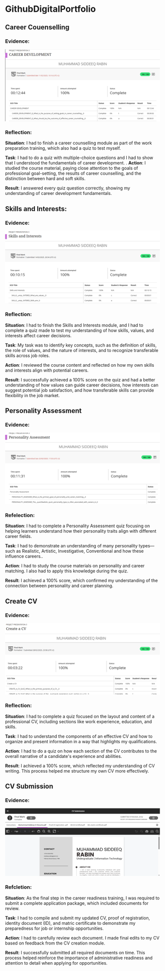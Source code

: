 # GithubDigitalPortfolio

## Career Couenselling
### Evidence:
![alt text](./CareerDevelopment.png)

### Reflection:
**Situation**: I had to finish a career counselling module as part of the work preparation training, which also had a quiz to test myself.

**Task**: I had to do a quiz with multiple-choice questions and I had to show that I understood the fundamentals of career development.
.
**Action**: I studied the course material, paying close attention to the goals of professional goal-setting, the results of career counselling, and the distinction between hard and soft skills. 

**Result**: I answered every quiz question correctly, showing my understanding of career development fundamentals. 


## Skills and Interests:
### Evidence:
![alt text](./SkillsAndInterests.png)

### Reflection:
**Situation**: I had to finish the Skills and Interests module, and I had to complete a quiz made to test my understanding of how skills, values, and interests affect career decisions.

**Task**: My task was to identify key concepts, such as the definition of skills, the role of values, and the nature of interests, and to recognize transferable skills across job roles.

**Action**: I reviewed the course content and reflected on how my own skills and interests align with potential careers.

**Result**: I successfully achieved a 100% score on the quiz and had a better understanding of how values can guide career decisions, how interests can suggest potential job satisfaction, and how transferable skills can provide flexibility in the job market. 


## Personality Assessment
### Evidence:
![alt text](./PersonalityAssessment.png)

### Refelection:
**Situation**: I had to complete a Personality Assessment quiz focusing on helping learners understand how their personality traits align with different career fields.

**Task**: I had to demonstrate an understanding of many personality types—such as Realistic, Artistic, Investigative, Conventional and how these influence careers..

**Action**: I had to study the course materials on personality and career matching. I also had to apply this knowledge during the quiz.

**Result**: I achieved a 100% score, which confirmed my understanding of the connection between personality and career planning. 


## Create CV
### Evidence:
![alt text](./CreateaCV.png)

### Reflection:
**Situation**: I had to complete a quiz focused on the layout and content of a professional CV, including sections like work experience, education, and skills.

**Task**: I had to understand the components of an effective CV and how to organize and present information in a way that highlights my qualifications.

**Action**: I had to do a quiz on how each section of the CV contributes to the overall narrative of a candidate's experience and abilities.

**Result**: I achieved a 100% score, which reflected my understanding of CV writing. This process helped me structure my own CV more effectively.


## CV Submission
### Evidence:
![alt text](./CVsubmission.png)

### Refcletion: 
**Situation**: As the final step in the career readiness training, I was required to submit a complete application package, which included documents for review.

**Task**: I had to compile and submit my updated CV, proof of registration, identity document (ID), and matric certificate to demonstrate my preparedness for job or internship opportunities.

**Action**: I had to carefully review each document. I made final edits to my CV based on feedback from the CV creation module.

**Result**: I successfully submitted all required documents on time. This process helped reinforce the importance of administrative readiness and attention to detail when applying for opportunities.





